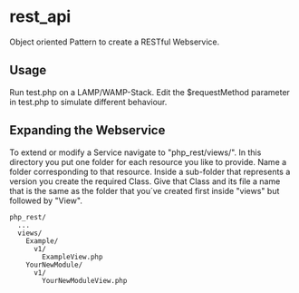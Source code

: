 # rest_api
Object oriented Pattern to create a RESTful Webservice.

## Usage
Run test.php on a LAMP/WAMP-Stack. Edit the $requestMethod parameter in test.php to simulate different behaviour. 

## Expanding the Webservice
To extend or modify a Service navigate to "php_rest/views/". In this directory you put one folder for each resource you like to provide. Name a folder corresponding to that resource. Inside a sub-folder that represents a version you create the required Class. Give that Class and its file a name that is the same as the folder that you´ve created first inside "views" but followed by "View".
````
php_rest/
  ...
  views/
    Example/
      v1/
        ExampleView.php
    YourNewModule/
      v1/
        YourNewModuleView.php
````
